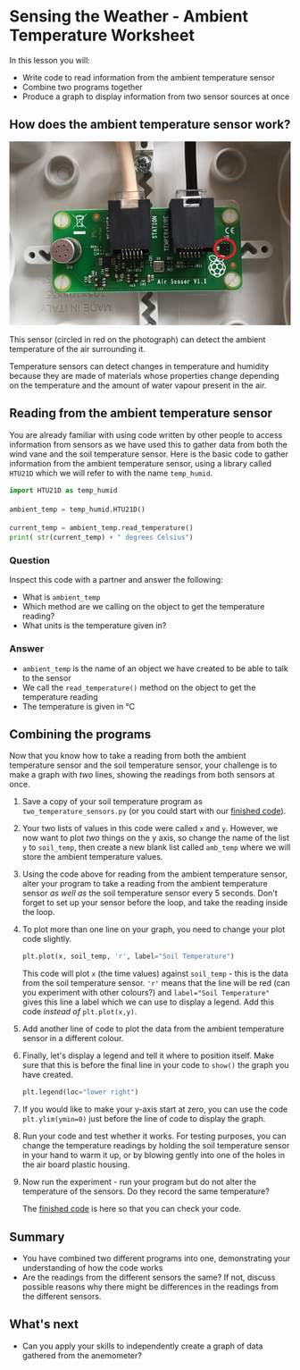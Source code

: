 # Sensing the Weather - Ambient Temperature Worksheet

In this lesson you will:

- Write code to read information from the ambient temperature sensor
- Combine two programs together
- Produce a graph to display information from two sensor sources at once

## How does the ambient temperature sensor work?

![Ambient Temperature Sensor](images/air_board.png)

This sensor (circled in red on the photograph) can detect the ambient temperature of the air surrounding it. 

Temperature sensors can detect changes in temperature and humidity because they are made of materials whose properties change depending on the temperature and the amount of water vapour present in the air.


## Reading from the ambient temperature sensor

You are already familiar with using code written by other people to access information from sensors as we have used this to gather data from both the wind vane and the soil temperature sensor. Here is the basic code to gather information from the ambient temperature sensor, using a library called `HTU21D` which we will refer to with the name `temp_humid`.

```python
import HTU21D as temp_humid

ambient_temp = temp_humid.HTU21D()

current_temp = ambient_temp.read_temperature()
print( str(current_temp) + " degrees Celsius")
```

### Question
Inspect this code with a partner and answer the following:
- What is `ambient_temp`
- Which method are we calling on the object to get the temperature reading?
- What units is the temperature given in?

### Answer
- `ambient_temp` is the name of an object we have created to be able to talk to the sensor
- We call the `read_temperature()` method on the object to get the temperature reading
- The temperature is given in &deg;C

## Combining the programs

Now that you know how to take a reading from both the ambient temperature sensor and the soil temperature sensor, your challenge is to make a graph with *two* lines, showing the readings from both sensors at once. 

1. Save a copy of your soil temperature program as `two_temperature_sensors.py` (or you could start with our [finished code](../soil_temperature/code/soil_fancy_graph.py)).

2. Your two lists of values in this code were called `x` and `y`. However, we now want to plot *two* things on the y axis, so change the name of the list `y` to `soil_temp`, then create a new blank list called `amb_temp` where we will store the ambient temperature values.

1. Using the code above for reading from the ambient temperature sensor, alter your program to take a reading from the ambient temperature sensor *as well as* the soil temperature sensor every 5 seconds. Don't forget to set up your sensor before the loop, and take the reading inside the loop.

1. To plot more than one line on your graph, you need to change your plot code slightly. 

	```python
	plt.plot(x, soil_temp, 'r', label="Soil Temperature")
	```

	This code will plot `x` (the time values) against `soil_temp` - this is the data from the soil temperature sensor. `'r'` means that the line will be red (can you experiment with other colours?) and `label="Soil Temperature"` gives this line a label which we can use to display a legend. Add this code *instead of* `plt.plot(x,y)`.

1. Add another line of code to plot the data from the ambient temperature sensor in a different colour.

1. Finally, let's display a legend and tell it where to position itself. Make sure that this is before the final line in your code to `show()` the graph you have created.

	```python
	plt.legend(loc="lower right")
	```
1. If you would like to make your y-axis start at zero, you can use the code `plt.ylim(ymin=0)` just before the line of code to display the graph.

1. Run your code and test whether it works. For testing purposes, you can change the temperature readings by holding the soil temperature sensor in your hand to warm it up, or by blowing gently into one of the holes in the air board plastic housing.

1. Now run the experiment - run your program but do not alter the temperature of the sensors. Do they record the same temperature?

	The [finished code](code/two_temperature_sensors.py) is here so that you can check your code.

## Summary

- You have combined two different programs into one, demonstrating your understanding of how the code works
- Are the readings from the different sensors the same? If not, discuss possible reasons why there might be differences in the readings from the different sensors.

## What's next

- Can you apply your skills to independently create a graph of data gathered from the anemometer?